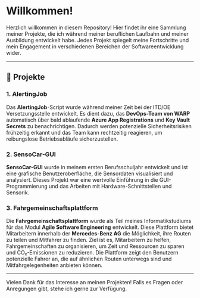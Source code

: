 # Willkommen!

Herzlich willkommen in diesem Repository! Hier findet ihr eine Sammlung meiner Projekte, die ich während meiner beruflichen Laufbahn und meiner Ausbildung entwickelt habe. Jedes Projekt spiegelt meine Fortschritte und mein Engagement in verschiedenen Bereichen der Softwareentwicklung wider.

---

## 📂 Projekte

### 1. AlertingJob

Das **AlertingJob**-Script wurde während meiner Zeit bei der ITD/OE Versetzungsstelle entwickelt. Es dient dazu, das **DevOps-Team von WARP** automatisch über bald ablaufende **Azure App Registrations** und **Key Vault Secrets** zu benachrichtigen. Dadurch werden potenzielle Sicherheitsrisiken frühzeitig erkannt und das Team kann rechtzeitig reagieren, um reibungslose Betriebsabläufe sicherzustellen.

### 2. SensoCar-GUI

**SensoCar-GUI** wurde in meinem ersten Berufsschuljahr entwickelt und ist eine grafische Benutzeroberfläche, die Sensordaten visualisiert und analysiert. Dieses Projekt war eine wertvolle Einführung in die GUI-Programmierung und das Arbeiten mit Hardware-Schnittstellen und Sensorik.

### 3. Fahrgemeinschaftsplattform

Die **Fahrgemeinschaftsplattform** wurde als Teil meines Informatikstudiums für das Modul **Agile Software Engineering** entwickelt. Diese Plattform bietet Mitarbeitern innerhalb der **Mercedes-Benz AG** die Möglichkeit, ihre Routen zu teilen und Mitfahrer zu finden. Ziel ist es, Mitarbeitern zu helfen, Fahrgemeinschaften zu organisieren, um Zeit und Ressourcen zu sparen und CO₂-Emissionen zu reduzieren. Die Plattform zeigt den Benutzern potenzielle Fahrer an, die auf ähnlichen Routen unterwegs sind und Mitfahrgelegenheiten anbieten können.

---

Vielen Dank für das Interesse an meinen Projekten! Falls es Fragen oder Anregungen gibt, stehe ich gerne zur Verfügung.
